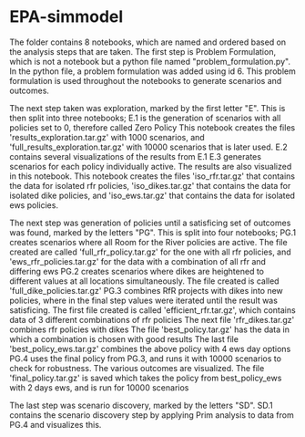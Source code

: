 # EPA-simmodel
The folder contains 8 notebooks, which are named and ordered based on the analysis steps that are taken.
The first step is Problem Formulation, which is not a notebook but a python file named "problem_formulation.py".
In the python file, a problem formulation was added using id 6. 
This problem formulation is used throughout the notebooks to generate scenarios and outcomes.

The next step taken was exploration, marked by the first letter "E".
This is then split into three notebooks;
E.1 is the generation of scenarios with all policies set to 0, therefore called Zero Policy
    This notebook creates the files 'results_exploration.tar.gz' with 1000 scenarios,
    and 'full_results_exploration.tar.gz' with 10000 scenarios that is later used.
E.2 contains several visualizations of the results from E.1
E.3 generates scenarios for each policy individually active. The results are also visualized in this notebook.
    This notebook creates the files 'iso_rfr.tar.gz' that contains the data for isolated rfr policies,
    'iso_dikes.tar.gz' that contains the data for isolated dike policies,
    and 'iso_ews.tar.gz' that contains the data for isolated ews policies.

The next step was generation of policies until a satisficing set of outcomes was found, marked by the letters "PG".
This is split into four notebooks;
PG.1 creates scenarios where all Room for the River policies are active.
   The file created are called 'full_rfr_policy.tar.gz' for the one with all rfr policies, 
   and 'ews_rfr_policies.tar.gz' for the data with a combination of all rfr and differing ews
PG.2 creates scenarios where dikes are heightened to different values at all locations simultaneously.
    The file created is called 'full_dike_policies.tar.gz'
PG.3 combines RfR projects with dikes into new policies, where in the final step values were iterated until the result was satisficing.
    The first file created is called 'efficient_rfr.tar.gz', which contains data of 3 different combinations of rfr policies
    The next file 'rfr_dikes.tar.gz' combines rfr policies with dikes
    The file 'best_policy.tar.gz' has the data in which a combination is chosen with good results
    The last file 'best_policy_ews.tar.gz' combines the above policy with 4 ews day options
PG.4 uses the final policy from PG.3, and runs it with 10000 scenarios to check for robustness. The various outcomes are visualized.
    The file 'final_policy.tar.gz' is saved which takes the policy from best_policy_ews with 2 days ews, and is run for 10000 scenarios

The last step was scenario discovery, marked by the letters "SD".
SD.1 contains the scenario discovery step by applying Prim analysis to data from PG.4 and visualizes this.
